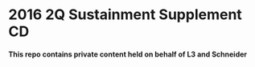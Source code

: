 # 2016 2Q Sustainment Supplement CD

#### This repo contains private content held on behalf of L3 and Schneider
